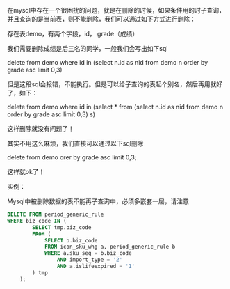 在mysql中存在一个很困扰的问题，就是在删除的时候，如果条件用的时子查询，并且查询的是当前表，则不能删除，我们可以通过如下方式进行删除：

存在表demo，有两个字段，id， grade（成绩）

我们需要删除成绩是后三名的同学，一般我们会写出如下sql

delete from demo where id in (select n.id as nid from demo n order by grade asc limit 0,3)

但是这段sql会报错，不能执行。但是可以给子查询的表起个别名，然后再用就好了，如下：

delete from demo where id in (select * from (select n.id as nid from demo n order by grade asc limit 0,3) s)

这样删除就没有问题了！

其实不用这么麻烦，我们直接可以通过以下sql删除

delete from demo orer by grade asc limit 0,3;

这样就ok了！

实例：

Mysql中被删除数据的表不能再子查询中，必须多嵌套一层，请注意

```sql
DELETE FROM period_generic_rule
WHERE biz_code IN (
		SELECT tmp.biz_code
		FROM (
			SELECT b.biz_code
			FROM icon_sku_whg a, period_generic_rule b
			WHERE a.sku_seq = b.biz_code
				AND import_type = '2'
				AND a.islifeexpired = '1'
		) tmp
	);
```

